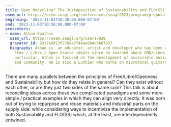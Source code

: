 ```yaml
---
title: Open Recycling? The Juxtaposition of Sustainability and FLO(SS)
osem_url: https://osem.seagl.org/conferences/seagl2023/program/proposals/1008
beginning: '2023-11-03T10:30:00.000-07:00'
end: '2023-11-03T10:50:00.000-07:00'
presenters:
- name: Athan Spathas
  osem_url: https://osem.seagl.org/users/929
  gravatar_id: 9317e6d13f278aa7f44ae804cbb07657
  biography: Athan is  an educator, artist and developer who has been a advocate of
    Free / Libre / Open Source ideals since he learned about GNU/Linux in 2015. In
    particular, Athan is focused on the development of accessible music technology
    and community. He is also a Luthier who works on microtonal guitars!
---
```


There are many parallels between the principles of Free/Libre/Openness and Sustainability but how do they relate in general? Can they exist without each other, or are they just two sides of the same coin?
This talk is about reconciling ideas across these two complicated paradigms and some more simple / practical examples in which they can align very directly. It was born out of trying to repurpose and reuse materials and industrial parts on the supply side: while considering ways to incentivize the implementation of both Sustainability and FLO(SS) which, at the least, are interdependently entwined.
